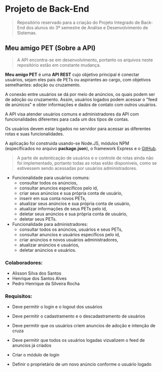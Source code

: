 # Projeto de Back-End

> Repositório reservado para a criação do Projeto Integrado de Back-End dos alunos do 3º semestre de Análise e Desenvolvimento de Sistemas.

## Meu amigo PET (Sobre a API)

> A API encontra-se em desenvolvimento, portanto os arquivos neste repositório estão em constante mudança.

**Meu amigo PET** é uma **API REST** cujo objetivo principal é conectar usuários, sejam eles pais de PETs ou aspirantes ao cargo, com objetivos semelhantes: adoção ou cruzamento.

A conexão entre usuários se dá por meio de anúncios, os quais podem ser de adoção ou cruzamento. Assim, usuários logados podem acessar o "feed de anúnicos" e obter informações e dados de contato com outros usuários.

A API visa atender usuários comuns e administradores da API com funcionalidades diferentes para cada um dos tipos de contas.

Os usuários devem estar logados no servidor para acessar as diferentes rotas e suas funcionalidades.

A aplicação foi construida usando-se Node.JS, módulos NPM (específicados no arquivo **package.json**), o framework Express e o [GitHub](https://github.com/Alisson3366/projeto-de-back-end).

> A parte de autenticação de usuários e o controle de rotas ainda não foi implementado, portanto todas as rotas estão disponíveis, como se estivessem sendo acessadas por usuários administradores.

-   Funcionalidade para usuários comuns:
    -   consultar todos os anúncios,
    -   consultar anuncios específicos pelo id,
    -   criar seus anúncios e sua própria conta de usuário,
    -   inserir em sua conta novos PETs,
    -   atualizar seus anúncios e sua própria conta de usuário,
    -   atualizar informações de seus PETs pelo id,
    -   deletar seus anúncios e sua própria conta de usuário,
    -   deletar seus PETs.
-   Funcionalidade para administradores:
    -   consultar todos os anúncios, usuários e seus PETs,
    -   consultar anuncios e usuários específicos pelo id,
    -   criar anúncios e novos usuários administradores,
    -   atualizar anúncios e usuários,
    -   deletar anúncios e usuários.

### Colaboradores:

-   Alisson Silva dos Santos
-   Henrique dos Santos Alves
-   Pedro Henrique da Silveira Rocha

### Requisitos:

-   Deve permitir o login e o logout dos usuários
-   Deve permitir o cadastramento e o descadastramento de usuários
-   Deve permitir que os usuários criem anuncios de adoção e intenção de cruza
-   Deve permitir que todos os usuários logadas vizualizem o feed de anuncios já criados

-   Criar o módulo de login
-   Definir o proprietário de um novo anúncio conforme o usuário logado
